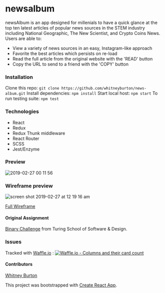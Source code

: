 # newsalbum
newsAlbum is an app designed for millenials to have a quick glance at the top ten latest articles of popular news sources in the STEM industry including National Geographic, The New Scientist, and Crypto Coins News.
Users are able to:
* View a variety of news sources in an easy, Instagram-like approach
* Favorite the best articles which persists on re-load
* Read the full article from the original website with the 'READ' button 
* Copy the URL to send to a friend with the 'COPY' button 

### Installation 
Clone this repo:
``` git clone https://github.com/whitneyburton/news-album.git ``` 
Install dependencies:
``` npm install ``` 
Start local host: 
``` npm start ``` 
To run testing suite: 
``` npm test ```

### Technologies 
* React 
* Redux
* Redux Thunk middleware
* React Router
* SCSS
* Jest/Enzyme

### Preview
![2019-02-27 00 11 56](https://user-images.githubusercontent.com/33883645/53472268-6a68d680-3a24-11e9-9192-97aa76f6b93c.gif)

### Wireframe preview
![screen shot 2019-02-27 at 12 19 16 am](https://user-images.githubusercontent.com/33883645/53472642-71dcaf80-3a25-11e9-94d9-11d397e7dd91.png)

[Full Wireframe](https://www.figma.com/file/SdMhd9WENKmqU0srR8GfsyBp/newsalbum?node-id=0%3A1)

#### Original Assignment
[Binary Challenge](http://frontend.turing.io/projects/binary-challenge.html) from Turing School of Software & Design.

### Issues 
Tracked with [Waffle.io](https://waffle.io/whitneyburton/news-album) : 
[![Waffle.io - Columns and their card count](https://badge.waffle.io/whitneyburton/news-album.svg?columns=all)](https://waffle.io/whitneyburton/news-album)

#### Contributors 
[Whitney Burton](https://github.com/whitneyburton)  

This project was bootstrapped with [Create React App](https://github.com/facebook/create-react-app).
